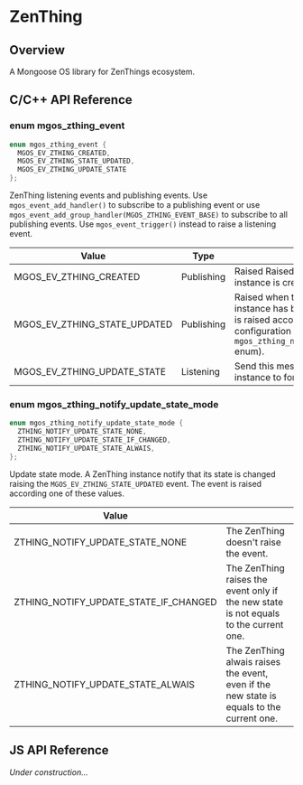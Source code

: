 # ZenThing
## Overview
A Mongoose OS library for ZenThings ecosystem.
## C/C++ API Reference
### enum mgos_zthing_event
```c
enum mgos_zthing_event {
  MGOS_EV_ZTHING_CREATED, 
  MGOS_EV_ZTHING_STATE_UPDATED,
  MGOS_EV_ZTHING_UPDATE_STATE
};
```
ZenThing listening events and publishing events. Use `mgos_event_add_handler()` to subscribe to a publishing event or use `mgos_event_add_group_handler(MGOS_ZTHING_EVENT_BASE)` to subscribe to all publishing events. Use `mgos_event_trigger()` instead to raise a listening event.

|Value|Type||
|--|--|--|
|MGOS_EV_ZTHING_CREATED|Publishing|Raised Raised when a new ZenThing instance is created.|
|MGOS_EV_ZTHING_STATE_UPDATED|Publishing|Raised when the state of a ZenThing instance has been updated. This event is raised according the instance configuration (see the `mgos_zthing_notify_update_state_mode` enum).|
|MGOS_EV_ZTHING_UPDATE_STATE|Listening|Send this message to a Zenthing instance to force it updatiung its state.|
### enum mgos_zthing_notify_update_state_mode
```c
enum mgos_zthing_notify_update_state_mode {
  ZTHING_NOTIFY_UPDATE_STATE_NONE,
  ZTHING_NOTIFY_UPDATE_STATE_IF_CHANGED,
  ZTHING_NOTIFY_UPDATE_STATE_ALWAIS,
};
```
Update state mode. A ZenThing instance notify that its state is changed raising the `MGOS_EV_ZTHING_STATE_UPDATED` event. The event is raised according one of these values.

|Value||
|--|--|
|ZTHING_NOTIFY_UPDATE_STATE_NONE|The ZenThing doesn't raise the event.|
|ZTHING_NOTIFY_UPDATE_STATE_IF_CHANGED|The ZenThing raises the event only if the new state is not equals to the current one.|
|ZTHING_NOTIFY_UPDATE_STATE_ALWAIS|The ZenThing alwais raises the event, even if the new state is equals to the current one.|
## JS API Reference
*Under construction...*
